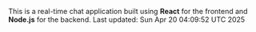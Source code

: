 This is a real-time chat application built using **React** for the frontend and **Node.js** for the backend.
Last updated: Sun Apr 20 04:09:52 UTC 2025
